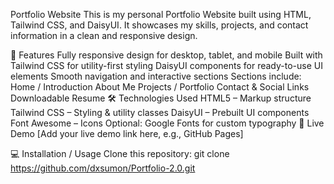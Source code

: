 Portfolio Website
This is my personal Portfolio Website built using HTML, Tailwind CSS, and DaisyUI.
It showcases my skills, projects, and contact information in a clean and responsive design.

🚀 Features
Fully responsive design for desktop, tablet, and mobile
Built with Tailwind CSS for utility-first styling
DaisyUI components for ready-to-use UI elements
Smooth navigation and interactive sections
Sections include:
Home / Introduction
About Me
Projects / Portfolio
Contact & Social Links
Downloadable Resume
🛠️ Technologies Used
HTML5 – Markup structure
Tailwind CSS – Styling & utility classes
DaisyUI – Prebuilt UI components
Font Awesome – Icons
Optional: Google Fonts for custom typography
🔗 Live Demo
[Add your live demo link here, e.g., GitHub Pages]

💻 Installation / Usage
Clone this repository:
git clone https://github.com/dxsumon/Portfolio-2.0.git